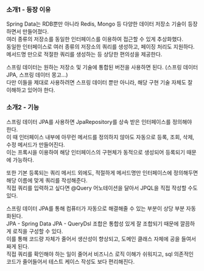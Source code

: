 ### 소개1 - 등장 이유

Spring Data는 RDB뿐만 아니라 Redis, Mongo 등 다양한 데이터 저장소 기술이 등장하면서 만들어졌다.  
여러 종류의 저장소를 동일한 인터페이스를 이용하여 접근할 수 있게 추상화했다.  
동일한 인터페이스로 여러 종류의 저장소의 쿼리를 생성하고, 페이징 처리도 지원하다.  
메서드명 만으로 적절한 쿼리를 생성하는 등 상당한 편의성을 제공한다.

스프링 데이터는 원하는 저장소 및 기술에 통합된 버전을 사용하면 된다. (스프링 데이터 JPA, 스프링 데이터 몽고...)  
다만 이들을 제대로 사용하려면 스프링 데이터 뿐만 아니라, 해당 구현 기술 자체도 잘 이해하고 있어야 한다.

### 소개2 - 기능

스프링 데이터 JPA를 사용하면 JpaRepository를 상속 받은 인터페이스를 정의해야 한다.  
이 때 인터페이스 내부에 아무런 메서드를 정의하지 않아도 자동으로 등록, 조회, 삭제, 수정 메서드가 만들어진다.  
이는 프록시을 이용하여 해당 인터페이스의 구현체가 동적으로 생성되어 등록되기 때문에 가능하다.  

또한 기본 등록되는 쿼리 메서드 외에도, 적절하게 메서드명만 인터페이스에 정의해두면 해당 이름에 맞게 쿼리를 작성해준다.  
직접 쿼리를 입력하고 싶다면 @Query 어노테이션을 달아서 JPQL을 직접 작성할 수도 있다.

스프링 데이터 JPA를 통해 컴퓨터가 자동으로 해결해줄 수 있는 부분이 상당 부분 자동화된다.  
JPA - Spring Data JPA - QueryDsl 조합은 통합성 있게 잘 조합되기 때문에 깔끔하게 로직을 구성할 수 있다.  
이를 통해 코드량 자체가 줄어서 생산성이 향상되고, 도메인 클래스 자체에 공을 들여서 짜게 된다.  
직접 쿼리를 확인해야 하는 일이 줄어서 비즈니스 로직 이해가 쉬워지고, sql 의존적인 코드가 줄어들어서 테스트 케이스 작성도 보다 편리해진다.


